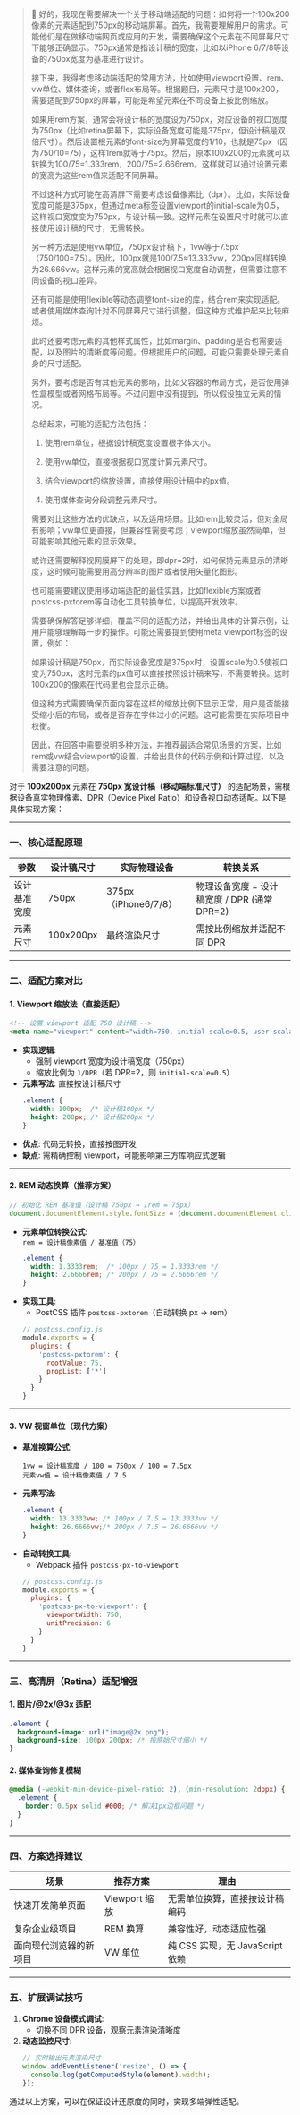 > 💭 好的，我现在需要解决一个关于移动端适配的问题：如何将一个100x200像素的元素适配到750px的移动端屏幕。首先，我需要理解用户的需求。可能他们是在做移动端网页或应用的开发，需要确保这个元素在不同屏幕尺寸下能够正确显示。750px通常是指设计稿的宽度，比如以iPhone 6/7/8等设备的750px宽度为基准进行设计。
>
> 接下来，我得考虑移动端适配的常用方法，比如使用viewport设置、rem、vw单位、媒体查询，或者flex布局等。根据题目，元素尺寸是100x200，需要适配到750px的屏幕，可能是希望元素在不同设备上按比例缩放。
>
> 如果用rem方案，通常会将设计稿的宽度设为750px，对应设备的视口宽度为750px（比如retina屏幕下，实际设备宽度可能是375px，但设计稿是双倍尺寸）。然后设置根元素的font-size为屏幕宽度的1/10，也就是75px（因为750/10=75），这样1rem就等于75px。然后，原本100x200的元素就可以转换为100/75=1.333rem，200/75=2.666rem。这样就可以通过设置元素的宽高为这些rem值来适配不同屏幕。
>
> 不过这种方式可能在高清屏下需要考虑设备像素比（dpr）。比如，实际设备宽度可能是375px，但通过meta标签设置viewport的initial-scale为0.5，这样视口宽度变为750px，与设计稿一致。这样元素在设置尺寸时就可以直接使用设计稿的尺寸，无需转换。
>
> 另一种方法是使用vw单位，750px设计稿下，1vw等于7.5px（750/100=7.5）。因此，100px就是100/7.5≈13.333vw，200px同样转换为26.666vw。这样元素的宽高就会根据视口宽度自动调整，但需要注意不同设备的视口差异。
>
> 还有可能是使用flexible等动态调整font-size的库，结合rem来实现适配。或者使用媒体查询针对不同屏幕尺寸进行调整，但这种方式维护起来比较麻烦。
>
> 此时还要考虑元素的其他样式属性，比如margin、padding是否也需要适配，以及图片的清晰度等问题。但根据用户的问题，可能只需要处理元素自身的尺寸适配。
>
> 另外，要考虑是否有其他元素的影响，比如父容器的布局方式，是否使用弹性盒模型或者网格布局等。不过问题中没有提到，所以假设独立元素的情况。
>
> 总结起来，可能的适配方法包括：
>
> 1. 使用rem单位，根据设计稿宽度设置根字体大小。
>
> 2. 使用vw单位，直接根据视口宽度计算元素尺寸。
>
> 3. 结合viewport的缩放设置，直接使用设计稿中的px值。
>
> 4. 使用媒体查询分段调整元素尺寸。
>
> 需要对比这些方法的优缺点，以及适用场景。比如rem比较灵活，但对全局有影响；vw单位更直接，但兼容性需要考虑；viewport缩放虽然简单，但可能影响其他元素的显示效果。
>
> 或许还需要解释视网膜屏下的处理，即dpr=2时，如何保持元素显示的清晰度，这时候可能需要用高分辨率的图片或者使用矢量化图形。
>
> 也可能需要建议使用移动端适配的最佳实践，比如flexible方案或者postcss-pxtorem等自动化工具转换单位，以提高开发效率。
>
> 需要确保解答足够详细，覆盖不同的适配方法，并给出具体的计算示例，让用户能够理解每一步的操作。可能还需要提到使用meta viewport标签的设置，例如：
>
> <meta name="viewport" content="width=device-width, initial-scale=0.5, maximum-scale=0.5, minimum-scale=0.5, user-scalable=no">
>
> 如果设计稿是750px，而实际设备宽度是375px时，设置scale为0.5使视口变为750px，这时元素的px值可以直接按照设计稿来写，不需要转换。这时100x200的像素在代码里也会显示正确。
>
> 但这种方式需要确保页面内容在这样的缩放比例下显示正常，用户是否能接受缩小后的布局，或者是否存在字体过小的问题。这可能需要在实际项目中权衡。
>
> 因此，在回答中需要说明多种方法，并推荐最适合常见场景的方案，比如rem或vw结合viewport的设置，并给出具体的代码示例和计算过程，以及需要注意的问题。
>
> 



对于 **100x200px** 元素在 **750px 宽设计稿（移动端标准尺寸）** 的适配场景，需根据设备真实物理像素、DPR（Device Pixel Ratio）和设备视口动态适配。以下是具体实现方案：

---

### **一、核心适配原理**
| 参数                     | 设计稿尺寸     | 实际物理设备      | 转换关系                      |
|--------------------------|----------------|-------------------|-------------------------------|
| 设计基准宽度              | 750px          | 375px（iPhone6/7/8） | 物理设备宽度 = 设计稿宽度 / DPR (通常DPR=2) |
| 元素尺寸                  | 100x200px      | 最终渲染尺寸       | 需按比例缩放并适配不同 DPR      |

---

### **二、适配方案对比**
#### **1. Viewport 缩放法（直接适配）**
```html
<!-- 设置 viewport 适配 750 设计稿 -->
<meta name="viewport" content="width=750, initial-scale=0.5, user-scalable=no">
```
- **实现逻辑**:  
  - 强制 viewport 宽度为设计稿宽度（750px）  
  - 缩放比例为 `1/DPR`（若 DPR=2，则 `initial-scale=0.5`）  
- **元素写法**: 直接按设计稿尺寸  
  ```css
  .element {
    width: 100px;  /* 设计稿100px */
    height: 200px; /* 设计稿200px */
  }
  ```
- **优点**: 代码无转换，直接按图开发  
- **缺点**: 需精确控制 viewport，可能影响第三方库响应式逻辑  

---

#### **2. REM 动态换算（推荐方案）**
```javascript
// 初始化 REM 基准值（设计稿 750px → 1rem = 75px）
document.documentElement.style.fontSize = (document.documentElement.clientWidth / 10) + 'px';
```
- **元素单位转换公式**:  
  `rem = 设计稿像素值 / 基准值（75）`  
  ```css
  .element {
    width: 1.3333rem;  /* 100px / 75 = 1.3333rem */
    height: 2.6666rem; /* 200px / 75 = 2.6666rem */
  }
  ```
- **实现工具**:  
  - PostCSS 插件 `postcss-pxtorem`（自动转换 px → rem）  
  ```javascript
  // postcss.config.js
  module.exports = {
    plugins: {
      'postcss-pxtorem': {
        rootValue: 75,
        propList: ['*']
      }
    }
  }
  ```

---

#### **3. VW 视窗单位（现代方案）**
- **基准换算公式**:  
  ```文本
  1vw = 设计稿宽度 / 100 = 750px / 100 = 7.5px
  元素vw值 = 设计稿像素值 / 7.5
  ```
- **元素写法**:  
  ```css
  .element {
    width: 13.3333vw; /* 100px / 7.5 = 13.3333vw */
    height: 26.6666vw;/* 200px / 7.5 = 26.6666vw */
  }
  ```
- **自动转换工具**:  
  - Webpack 插件 `postcss-px-to-viewport`  
  ```javascript
  // postcss.config.js
  module.exports = {
    plugins: {
      'postcss-px-to-viewport': {
        viewportWidth: 750,
        unitPrecision: 6
      }
    }
  }
  ```

---

### **三、高清屏（Retina）适配增强**
#### **1. 图片/@2x/@3x 适配**
```css
.element {
  background-image: url("image@2x.png");
  background-size: 100px 200px; /* 按原始尺寸缩小 */
}
```

#### **2. 媒体查询修复模糊**
```css
@media (-webkit-min-device-pixel-ratio: 2), (min-resolution: 2dppx) {
  .element {
    border: 0.5px solid #000; /* 解决1px边框问题 */
  }
}
```

---

### **四、方案选择建议**
| 场景                      | 推荐方案       | 理由                          |
|---------------------------|---------------|------------------------------|
| 快速开发简单页面          | Viewport 缩放 | 无需单位换算，直接按设计稿编码 |
| 复杂企业级项目            | REM 换算      | 兼容性好，动态适应性强         |
| 面向现代浏览器的新项目     | VW 单位       | 纯 CSS 实现，无 JavaScript 依赖 |

---

### **五、扩展调试技巧**
1. **Chrome 设备模式调试**:  
   - 切换不同 DPR 设备，观察元素渲染清晰度  
2. **动态监控尺寸**:  
   ```javascript
   // 实时输出元素渲染尺寸
   window.addEventListener('resize', () => {
     console.log(getComputedStyle(element).width);
   });
   ```

通过以上方案，可以在保证设计还原度的同时，实现多端弹性适配。
